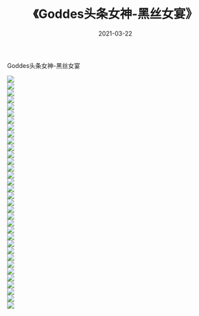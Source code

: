 ﻿---
layout: post
title:  《Goddes头条女神-黑丝女宴》
date:   2021-03-22
img: http://img.660000.xyz/Sharelink/网络美图/2021/Goddes头条女神-黑丝女宴/000.jpg
categories: [美女, 清纯, 唯美]
---

Goddes头条女神-黑丝女宴

  ![](http://img.660000.xyz/Sharelink/网络美图/2021/Goddes头条女神-黑丝女宴/001.jpg) <br> ![](http://img.660000.xyz/Sharelink/网络美图/2021/Goddes头条女神-黑丝女宴/002.jpg) <br> ![](http://img.660000.xyz/Sharelink/网络美图/2021/Goddes头条女神-黑丝女宴/003.jpg) <br> ![](http://img.660000.xyz/Sharelink/网络美图/2021/Goddes头条女神-黑丝女宴/004.jpg) <br> ![](http://img.660000.xyz/Sharelink/网络美图/2021/Goddes头条女神-黑丝女宴/005.jpg) <br> ![](http://img.660000.xyz/Sharelink/网络美图/2021/Goddes头条女神-黑丝女宴/006.jpg) <br> ![](http://img.660000.xyz/Sharelink/网络美图/2021/Goddes头条女神-黑丝女宴/007.jpg) <br> ![](http://img.660000.xyz/Sharelink/网络美图/2021/Goddes头条女神-黑丝女宴/008.jpg) <br> ![](http://img.660000.xyz/Sharelink/网络美图/2021/Goddes头条女神-黑丝女宴/009.jpg) <br> ![](http://img.660000.xyz/Sharelink/网络美图/2021/Goddes头条女神-黑丝女宴/010.jpg) <br> ![](http://img.660000.xyz/Sharelink/网络美图/2021/Goddes头条女神-黑丝女宴/011.jpg) <br> ![](http://img.660000.xyz/Sharelink/网络美图/2021/Goddes头条女神-黑丝女宴/012.jpg) <br> ![](http://img.660000.xyz/Sharelink/网络美图/2021/Goddes头条女神-黑丝女宴/013.jpg) <br> ![](http://img.660000.xyz/Sharelink/网络美图/2021/Goddes头条女神-黑丝女宴/014.jpg) <br> ![](http://img.660000.xyz/Sharelink/网络美图/2021/Goddes头条女神-黑丝女宴/015.jpg) <br> ![](http://img.660000.xyz/Sharelink/网络美图/2021/Goddes头条女神-黑丝女宴/016.jpg) <br> ![](http://img.660000.xyz/Sharelink/网络美图/2021/Goddes头条女神-黑丝女宴/017.jpg) <br> ![](http://img.660000.xyz/Sharelink/网络美图/2021/Goddes头条女神-黑丝女宴/018.jpg) <br> ![](http://img.660000.xyz/Sharelink/网络美图/2021/Goddes头条女神-黑丝女宴/019.jpg) <br> ![](http://img.660000.xyz/Sharelink/网络美图/2021/Goddes头条女神-黑丝女宴/020.jpg) <br> ![](http://img.660000.xyz/Sharelink/网络美图/2021/Goddes头条女神-黑丝女宴/021.jpg) <br> ![](http://img.660000.xyz/Sharelink/网络美图/2021/Goddes头条女神-黑丝女宴/022.jpg) <br> ![](http://img.660000.xyz/Sharelink/网络美图/2021/Goddes头条女神-黑丝女宴/023.jpg) <br> ![](http://img.660000.xyz/Sharelink/网络美图/2021/Goddes头条女神-黑丝女宴/024.jpg) <br> ![](http://img.660000.xyz/Sharelink/网络美图/2021/Goddes头条女神-黑丝女宴/025.jpg) <br> ![](http://img.660000.xyz/Sharelink/网络美图/2021/Goddes头条女神-黑丝女宴/026.jpg) <br> ![](http://img.660000.xyz/Sharelink/网络美图/2021/Goddes头条女神-黑丝女宴/027.jpg) <br> ![](http://img.660000.xyz/Sharelink/网络美图/2021/Goddes头条女神-黑丝女宴/028.jpg) <br> ![](http://img.660000.xyz/Sharelink/网络美图/2021/Goddes头条女神-黑丝女宴/029.jpg) <br> ![](http://img.660000.xyz/Sharelink/网络美图/2021/Goddes头条女神-黑丝女宴/030.jpg) <br> ![](http://img.660000.xyz/Sharelink/网络美图/2021/Goddes头条女神-黑丝女宴/031.jpg) <br> ![](http://img.660000.xyz/Sharelink/网络美图/2021/Goddes头条女神-黑丝女宴/032.jpg) <br> ![](http://img.660000.xyz/Sharelink/网络美图/2021/Goddes头条女神-黑丝女宴/033.jpg) <br> ![](http://img.660000.xyz/Sharelink/网络美图/2021/Goddes头条女神-黑丝女宴/034.jpg) <br>